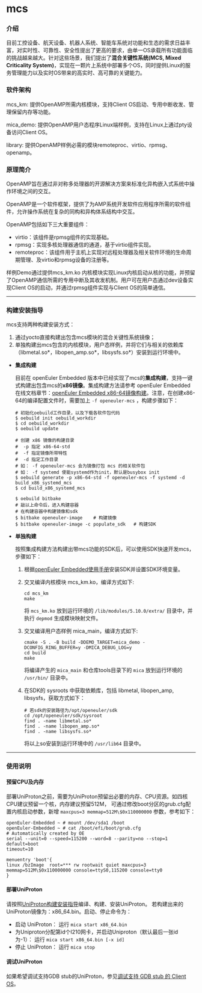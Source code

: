 # mcs

### 介绍

目前工控设备、航天设备、机器人系统、智能车系统对功能和生态的需求日益丰富，对实时性、可靠性、安全性提出了更高的要求，由单一OS承载所有功能面临的挑战越来越大。针对这些场景，我们提出了**混合关键性系统(MCS, Mixed Criticality System)**，实现在一颗片上系统中部署多个OS，同时提供Linux的服务管理能力以及实时OS带来的高实时、高可靠的关键能力。

### 软件架构

mcs_km:  提供OpenAMP所需内核模块，支持Client OS启动、专用中断收发、管理保留内存等功能。

mica_demo: 提供OpenAMP用户态程序Linux端样例，支持在Linux上通过pty设备访问Client OS。

library: 提供OpenAMP样例必需的模块remoteproc、virtio、rpmsg、openamp。

### 原理简介

OpenAMP旨在通过非对称多处理器的开源解决方案来标准化异构嵌入式系统中操作环境之间的交互。

OpenAMP是一个软件框架，提供了为AMP系统开发软件应用程序所需的软件组件，允许操作系统在复杂的同构和异构体系结构中交互。

OpenAMP包括如下三大重要组件：

- virtio：该组件是rpmsg组件的实现基础。
- rpmsg：实现多核处理器通信的通道，基于virtio组件实现。
- remoteproc：该组件用于主机上实现对远程处理器及相关软件环境的生命周期管理、及virtio和rpmsg设备的注册等。

样例Demo通过提供mcs_km.ko 内核模块实现Linux内核启动从核的功能，并预留了OpenAMP通信所需的专用中断及其收发机制。用户可在用户态通过dev设备实现Client OS的启动，并通过rpmsg组件实现与Client OS的简单通信。

____

### 构建安装指导

mcs支持两种构建安装方式：

1. 通过yocto直接构建出包含mcs模块的混合关键性系统镜像；
2. 单独构建出mcs包含的内核模块，用户态样例，并将它们与相关的依赖库（libmetal.so\*，libopen_amp.so\*，libsysfs.so\*）安装到运行环境中。

- **集成构建**

  目前在 openEuler Embedded 版本中已经实现了mcs的**集成构建**，支持一键式构建出包含mcs的**x86镜像**。集成构建方法请参考 openEuler Embedded 在线文档章节：[openEuler Embedded x86-64镜像构建](https://openeuler.gitee.io/yocto-meta-openeuler/master/bsp/x86/appendix/build.html)。注意，在创建x86-64的编译配置文件时，需要加上 `-f openeuler-mcs` ，构建步骤如下：
  ```shell
  # 初始化oebuild工作目录，以及下载各软件包代码
  $ oebuild init oebuild_workdir
  $ cd oebuild_workdir
  $ oebuild update

  # 创建 x86 镜像的构建目录
  #  -p 指定 x86-64-std
  #  -f 指定镜像所带特性
  #  -d 指定工作目录
  # 如： -f openeuler-mcs 会为镜像打包 mcs 的相关软件包
  # 如： -f systemd 使能systemd作为init，默认是busybox init
  $ oebuild generate -p x86-64-std -f openeuler-mcs -f systemd -d build_x86_systemd_mcs
  $ cd build_x86_systemd_mcs

  $ oebuild bitbake
  # 敲以上命令后，进入构建容器
  # 在构建容器中构建镜像和sdk
  $ bitbake openeuler-image    # 构建镜像
  $ bitbake openeuler-image -c populate_sdk   # 构建SDK
  ```

- **单独构建**

  按照集成构建方法构建出带mcs功能的SDK后，可以使用SDK快速开发mcs，步骤如下：

  1. 根据[openEuler Embedded使用手册](https://openeuler.gitee.io/yocto-meta-openeuler/master/getting_started/index.html#sdk)安装SDK并设置SDK环境变量。

  2. 交叉编译内核模块 mcs_km.ko，编译方式如下:
     ```shell
     cd mcs_km
     make
     ```
     将 `mcs_km.ko` 放到运行环境的 `/lib/modules/5.10.0/extra/` 目录中，并执行 `depmod` 生成模块映射文件。

  3. 交叉编译用户态样例 mica_main，编译方式如下:
     ```shell
     cmake -S . -B build -DDEMO_TARGET=mica_demo -DCONFIG_RING_BUFFER=y -DMICA_DEBUG_LOG=y
     cd build
     make
     ```
     将编译产生的 `mica_main` 和仓库tools目录下的 `mica` 放到运行环境的 `/usr/bin/` 目录中。

  4. 在SDK的 sysroots 中获取依赖库，包括 libmetal, libopen_amp, libsysfs，获取方式如下：
     ```shell
     # 若sdk的安装路径为/opt/openeuler/sdk
     cd /opt/openeuler/sdk/sysroot
     find . -name libmetal.so*
     find . -name libopen_amp.so*
     find . -name libsysfs.so*
     ```
     将以上so安装到运行环境中的 `/usr/lib64` 目录中。

____

### 使用说明

#### 预留CPU及内存

部署UniProton之前，需要为UniProton预留出必要的内存、CPU资源。如四核CPU建议预留一个核，内存建议预留512M，
可通过修改boot分区的grub.cfg配置内核启动参数，新增 `maxcpus=3 memmap=512M\$0x110000000` 参数，参考如下：
```shell
openEuler-Embedded ~ # mount /dev/sda1 /boot
openEuler-Embedded ~ # cat /boot/efi/boot/grub.cfg
# Automatically created by OE
serial --unit=0 --speed=115200 --word=8 --parity=no --stop=1
default=boot
timeout=10

menuentry 'boot'{
linux /bzImage  root=*** rw rootwait quiet maxcpus=3 memmap=512M\$0x110000000 console=ttyS0,115200 console=tty0
}
```

#### 部署UniProton

请按照[UniProton构建安装指导](https://gitee.com/openeuler/UniProton/blob/openEuler-23.09/doc/demoUsageGuide/x86_64_demo_usage_guide.md)编译、构建、安装UniProton。
若构建出来的UniProton镜像为：x86_64.bin。启动、停止命令为：

  - 启动 UniProton：
     运行 `mica start x86_64.bin`
  - 为Uniproton分配第id个I210网卡，并启动Uniproton（默认最后一张id为-1）：
     运行 `mica start x86_64.bin [-x id]`
  - 停止 UniProton：
     运行 `mica stop`

#### 调试UniProton

如果希望调试支持GDB stub的UniProton，参见[调试支持 GDB stub 的 Client OS](https://openeuler.gitee.io/yocto-meta-openeuler/master/features/mica/mica_openamp.html#gdb-stub-client-os)。
